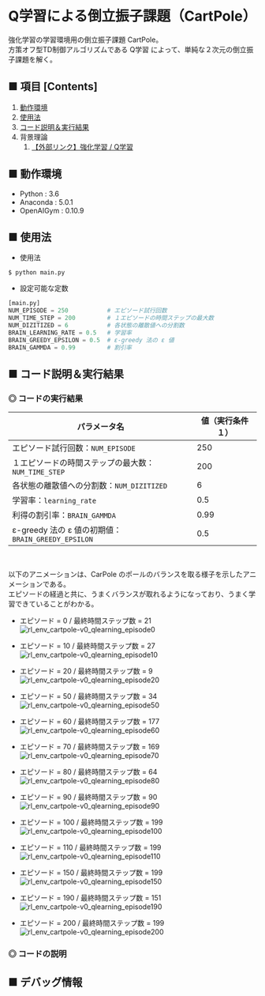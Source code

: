 # Q学習による倒立振子課題（CartPole）
強化学習の学習環境用の倒立振子課題 CartPole。<br>
方策オフ型TD制御アルゴリズムである Q学習 によって、単純な２次元の倒立振子課題を解く。<br>

## ■ 項目 [Contents]
1. [動作環境](#動作環境)
1. [使用法](#使用法)
1. [コード説明＆実行結果](#コード説明＆実行結果)
1. 背景理論
    1. [【外部リンク】強化学習 / Q学習](https://github.com/Yagami360/My_NoteBook/blob/master/%E6%83%85%E5%A0%B1%E5%B7%A5%E5%AD%A6/%E6%83%85%E5%A0%B1%E5%B7%A5%E5%AD%A6_%E6%A9%9F%E6%A2%B0%E5%AD%A6%E7%BF%92_%E5%BC%B7%E5%8C%96%E5%AD%A6%E7%BF%92.md#Q%E5%AD%A6%E7%BF%92)


## ■ 動作環境

- Python : 3.6
- Anaconda : 5.0.1
- OpenAIGym : 0.10.9

## ■ 使用法

- 使用法
```
$ python main.py
```

- 設定可能な定数
```python
[main.py]
NUM_EPISODE = 250           # エピソード試行回数
NUM_TIME_STEP = 200         # １エピソードの時間ステップの最大数
NUM_DIZITIZED = 6           # 各状態の離散値への分割数
BRAIN_LEARNING_RATE = 0.5   # 学習率
BRAIN_GREEDY_EPSILON = 0.5  # ε-greedy 法の ε 値
BRAIN_GAMMDA = 0.99         # 割引率
```

<a id="コード説明＆実行結果"></a>

## ■ コード説明＆実行結果

### ◎ コードの実行結果

|パラメータ名|値（実行条件１）|
|---|---|
|エピソード試行回数：`NUM_EPISODE`|250|
|１エピソードの時間ステップの最大数：`NUM_TIME_STEP`|200|
|各状態の離散値への分割数：`NUM_DIZITIZED`|6|
|学習率：`learning_rate`|0.5|
|利得の割引率：`BRAIN_GAMMDA`|0.99|
|ε-greedy 法の ε 値の初期値：`BRAIN_GREEDY_EPSILON`|0.5|

<!--
![rl_env_cartpole-v0](https://user-images.githubusercontent.com/25688193/51795542-10f46880-2228-11e9-9e62-87b889cdb53a.gif)<br>
-->

<br>

以下のアニメーションは、CarPole のポールのバランスを取る様子を示したアニメーションである。<br>
エピソードの経過と共に、うまくバランスが取れるようになっており、うまく学習できていることがわかる。<br>

- エピソード = 0 / 最終時間ステップ数 = 21<br>
![rl_env_cartpole-v0_qlearning_episode0](https://user-images.githubusercontent.com/25688193/52696314-11c02500-2fb2-11e9-9ce7-5d3e2b5ea82f.gif)<br>

- エピソード = 10 / 最終時間ステップ数 = 27
![rl_env_cartpole-v0_qlearning_episode10](https://user-images.githubusercontent.com/25688193/52696328-1dabe700-2fb2-11e9-9826-a763790db093.gif)<br>

- エピソード = 20 / 最終時間ステップ数 = 9<br>
![rl_env_cartpole-v0_qlearning_episode20](https://user-images.githubusercontent.com/25688193/52696499-7e3b2400-2fb2-11e9-9627-8586d2a2d624.gif)<br>

- エピソード = 50 / 最終時間ステップ数 = 34<br>
![rl_env_cartpole-v0_qlearning_episode50](https://user-images.githubusercontent.com/25688193/52696530-8a26e600-2fb2-11e9-8102-3aea103702e4.gif)<br>

- エピソード = 60 / 最終時間ステップ数 = 177<br>
![rl_env_cartpole-v0_qlearning_episode60](https://user-images.githubusercontent.com/25688193/52696541-927f2100-2fb2-11e9-9f4c-00ee8dad7e10.gif)<br>

- エピソード = 70 / 最終時間ステップ数 = 169<br>
![rl_env_cartpole-v0_qlearning_episode70](https://user-images.githubusercontent.com/25688193/52696549-99a62f00-2fb2-11e9-9d35-4d3fa2a7f73f.gif)<br>

- エピソード = 80 / 最終時間ステップ数 = 64<br>
![rl_env_cartpole-v0_qlearning_episode80](https://user-images.githubusercontent.com/25688193/52696574-a88ce180-2fb2-11e9-97c3-3b055a01fc8f.gif)<br>

- エピソード = 90 / 最終時間ステップ数 = 90<br>
![rl_env_cartpole-v0_qlearning_episode90](https://user-images.githubusercontent.com/25688193/52696595-b2aee000-2fb2-11e9-8fb4-687781694fb2.gif)<br>

- エピソード = 100 / 最終時間ステップ数 = 199<br>
![rl_env_cartpole-v0_qlearning_episode100](https://user-images.githubusercontent.com/25688193/52696608-bd697500-2fb2-11e9-9f0d-24cae2042e39.gif)<br>

- エピソード = 110 / 最終時間ステップ数 = 199<br>
![rl_env_cartpole-v0_qlearning_episode110](https://user-images.githubusercontent.com/25688193/52696677-ebe75000-2fb2-11e9-97a5-8650e2c932a9.gif)<br>

- エピソード = 150 / 最終時間ステップ数 = 199<br>
![rl_env_cartpole-v0_qlearning_episode150](https://user-images.githubusercontent.com/25688193/52696769-2cdf6480-2fb3-11e9-86e5-00d8dced652f.gif)<br>

- エピソード = 190 / 最終時間ステップ数 = 151<br>
![rl_env_cartpole-v0_qlearning_episode190](https://user-images.githubusercontent.com/25688193/52697062-e50d0d00-2fb3-11e9-881b-dbacbd29e101.gif)<br>

- エピソード = 200 / 最終時間ステップ数 = 199
![rl_env_cartpole-v0_qlearning_episode200](https://user-images.githubusercontent.com/25688193/52697029-d9214b00-2fb3-11e9-9b3a-44c455ca0f8a.gif)<br>


### ◎ コードの説明


## ■ デバッグ情報
```python


```